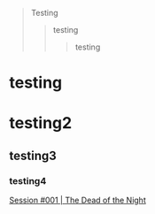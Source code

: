 > Testing
>> testing
>>> testing

# testing
# testing2
## testing3
### testing4

[Session #001 | The Dead of the Night](https://github.com/RigelOrionBeta/ChultCampaign/blob/master/Summaries/Session%20%23001%20%7C%20The%20Dead%20of%20Night.md)
